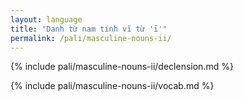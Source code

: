 ```yaml
---
layout: language
title: "Danh từ nam tính vĩ từ 'ī'"
permalink: /pali/masculine-nouns-ii/
---
```


{% include pali/masculine-nouns-ii/declension.md %}

{% include pali/masculine-nouns-ii/vocab.md %}